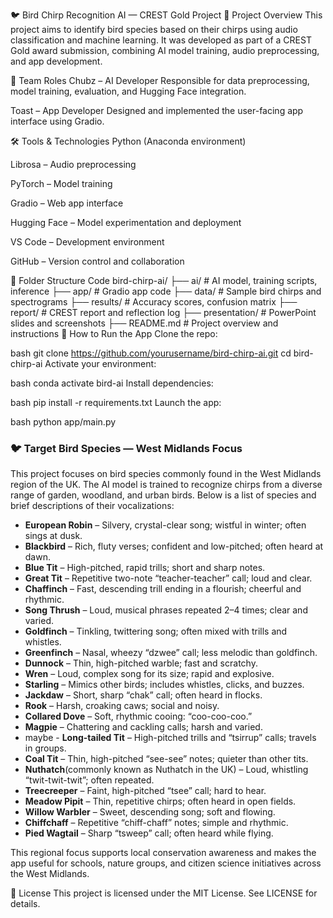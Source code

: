 🐦 Bird Chirp Recognition AI — CREST Gold Project
🎯 Project Overview
This project aims to identify bird species based on their chirps using audio classification and machine learning. It was developed as part of a CREST Gold award submission, combining AI model training, audio preprocessing, and app development.

🧠 Team Roles
Chubz – AI Developer Responsible for data preprocessing, model training, evaluation, and Hugging Face integration.

Toast – App Developer Designed and implemented the user-facing app interface using Gradio.

🛠️ Tools & Technologies
Python (Anaconda environment)

Librosa – Audio preprocessing

PyTorch – Model training

Gradio – Web app interface

Hugging Face – Model experimentation and deployment

VS Code – Development environment

GitHub – Version control and collaboration

📁 Folder Structure
Code
bird-chirp-ai/
├── ai/                  # AI model, training scripts, inference
├── app/                 # Gradio app code
├── data/                # Sample bird chirps and spectrograms
├── results/             # Accuracy scores, confusion matrix
├── report/              # CREST report and reflection log
├── presentation/        # PowerPoint slides and screenshots
├── README.md            # Project overview and instructions
🚀 How to Run the App
Clone the repo:

bash
git clone https://github.com/yourusername/bird-chirp-ai.git
cd bird-chirp-ai
Activate your environment:

bash
conda activate bird-ai
Install dependencies:

bash
pip install -r requirements.txt
Launch the app:

bash
python app/main.py

### 🐦 Target Bird Species — West Midlands Focus
This project focuses on bird species commonly found in the West Midlands region of the UK. The AI model is trained to recognize chirps from a diverse range of garden, woodland, and urban birds. Below is a list of species and brief descriptions of their vocalizations:

- **European Robin** – Silvery, crystal-clear song; wistful in winter; often sings at dusk.
- **Blackbird** – Rich, fluty verses; confident and low-pitched; often heard at dawn.
- **Blue Tit** – High-pitched, rapid trills; short and sharp notes.
- **Great Tit** – Repetitive two-note “teacher-teacher” call; loud and clear.
- **Chaffinch** – Fast, descending trill ending in a flourish; cheerful and rhythmic.
- **Song Thrush** – Loud, musical phrases repeated 2–4 times; clear and varied.
- **Goldfinch** – Tinkling, twittering song; often mixed with trills and whistles.
- **Greenfinch** – Nasal, wheezy “dzwee” call; less melodic than goldfinch.
- **Dunnock** – Thin, high-pitched warble; fast and scratchy.
- **Wren** – Loud, complex song for its size; rapid and explosive.
- **Starling** – Mimics other birds; includes whistles, clicks, and buzzes.
- **Jackdaw** – Short, sharp “chak” call; often heard in flocks.
- **Rook** – Harsh, croaking caws; social and noisy.
- **Collared Dove** – Soft, rhythmic cooing: “coo-coo-coo.”
- **Magpie** – Chattering and cackling calls; harsh and varied.
- maybe - **Long-tailed Tit** – High-pitched trills and “tsirrup” calls; travels in groups.
- **Coal Tit** – Thin, high-pitched “see-see” notes; quieter than other tits.
- **Nuthatch**(commonly known as Nuthatch in the UK) – Loud, whistling “twit-twit-twit”; often repeated.
- **Treecreeper** – Faint, high-pitched “tsee” call; hard to hear.
- **Meadow Pipit** – Thin, repetitive chirps; often heard in open fields.
- **Willow Warbler** – Sweet, descending song; soft and flowing.
- **Chiffchaff** – Repetitive “chiff-chaff” notes; simple and rhythmic.
- **Pied Wagtail** – Sharp “tsweep” call; often heard while flying.

This regional focus supports local conservation awareness and makes the app useful for schools, nature groups, and citizen science initiatives across the West Midlands.

📜 License
This project is licensed under the MIT License. See LICENSE for details.
